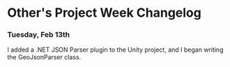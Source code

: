 # Other's Project Week Changelog

### Tuesday, Feb 13th

I added a .NET JSON Parser plugin to the Unity project, and I began writing the GeoJsonParser class.